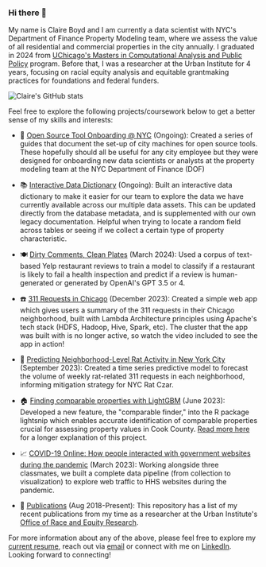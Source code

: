 ### Hi there 👋 

My name is Claire Boyd and I am currently a data scientist with NYC's Department of Finance Property Modeling team, where we assess the value of all residential and commercial properties in the city annually. I graduated in 2024 from [UChicago's Masters in Computational Analysis and Public Policy](https://capp.uchicago.edu/) program. Before that, I was a researcher at the Urban Institute for 4 years, focusing on racial equity analysis and equitable grantmaking practices for foundations and federal funders. 

![Claire's GitHub stats](https://github-readme-stats.vercel.app/api?username=claireboyd&show_icons=true&theme=transparent&rank_icon=github&hide=stars&show=prs_merged_percentage)

Feel free to explore the following projects/coursework below to get a better sense of my skills and interests: 

* 🔧 [Open Source Tool Onboarding @ NYC](https://github.com/nycdepartmentoffinance/onboarding) (Ongoing): Created a series of guides that document the set-up of city machines for open source tools. These hopefully should all be useful for any city employee but they were designed for onboarding new data scientists or analysts at the property modeling team at the NYC Department of Finance (DOF)

* 📚 [Interactive Data Dictionary](https://nycdepartmentoffinance.github.io/data_dictionary/) (Ongoing): Built an interactive data dictionary to make it easier for our team to explore the data we have currently available across our multiple data assets. This can be updated directly from the database metadata, and is supplemented with our own legacy documentation. Helpful when trying to locate a random field across tables or seeing if we collect a certain type of property characteristic.

* 🍽️ [Dirty Comments, Clean Plates](https://github.com/claireboyd/dirty_comments_and_clean_plates) (March 2024): Used a corpus of text-based Yelp restaurant reviews to train a model to classify if a restaurant is likely to fail a health inspection and predict if a review is human-generated or generated by OpenAI's GPT 3.5 or 4.

* ☎️ [311 Requests in Chicago](https://github.com/claireboyd/311requests_chicago) (December 2023): Created a simple web app which gives users a summary of the 311 requests in their Chicago neighborhood, built with Lambda Architecture principles using Apache's tech stack (HDFS, Hadoop, Hive, Spark, etc). The cluster that the app was built with is no longer active, so watch the video included to see the app in action!

* 🐀 [Predicting Neighborhood-Level Rat Activity in New York City](https://github.com/claireboyd/predicting_rats_nyc) (September 2023): Created a time series predictive model to forecast the volume of weekly rat-related 311 requests in each neighborhood, informing mitigation strategy for NYC Rat Czar.

* 🏠 [Finding comparable properties with LightGBM](https://github.com/claireboyd/comparable_property_finder) (June 2023): Developed a new feature, the "comparable finder," into the R package lightsnip which enables accurate identification of comparable properties crucial for assessing property values in Cook County. [Read more here](https://ccao-data.github.io/lightsnip/articles/finding-comps.html) for a longer explanation of this project.

* 📈 [COVID-19 Online: How people interacted with government websites during the pandemic](https://github.com/claireboyd/covid19_online) (March 2023): Working alongside three classmates, we built a complete data pipeline (from collection to visualization) to explore web traffic to HHS websites during the pandemic.

* 📝 [Publications](https://github.com/claireboyd/publications) (Aug 2018-Present): This repository has a list of my recent publications from my time as a researcher at the Urban Institute's [Office of Race and Equity Research](https://www.urban.org/policy-centers/office-race-and-equity-research).

For more information about any of the above, please feel free to explore my [current resume](https://github.com/claireboyd/claireboyd/blob/main/resumes/ClaireBoyd_Resume_Oct2025.pdf), reach out via [email](mailto:boydclaire@finance.nyc.gov) or connect with me on [LinkedIn](https://www.linkedin.com/in/claire-boyd/). Looking forward to connecting!
